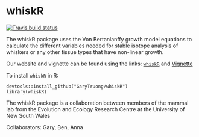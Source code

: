 # whiskR

  <!-- badges: start -->
  [![Travis build status](https://travis-ci.com/GaryTruong/whiskR.svg?branch=master)](https://travis-ci.com/GaryTruong/whiskR)
  <!-- badges: end -->

The whiskR package uses the Von Bertanlanffy growth model equations to calculate the different variables needed for stable isotope analysis of whiskers or any other tissue types that have non-linear growth. 

Our website and vignette can be found using the links: [`whiskR`](https://garytruong.github.io/whiskR/index.html) and [Vignette](https://garytruong.github.io/whiskR/articles/whiskR%20vignette.html)

To install `whiskR` in R:

```
devtools::install_github("GaryTruong/whiskR")
library(whiskR)
```


The whiskR package is a collaboration between members of the mammal lab from the Evolution and Ecology Research Centre at the University of New South Wales

Collaborators: Gary, Ben, Anna



